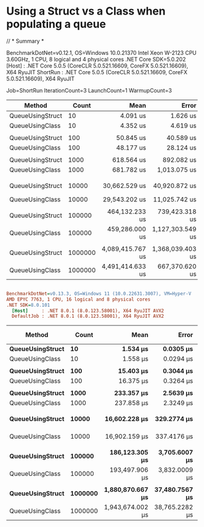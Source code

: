 # Using a Struct vs a Class when populating a queue

// * Summary *

BenchmarkDotNet=v0.12.1, OS=Windows 10.0.21370
Intel Xeon W-2123 CPU 3.60GHz, 1 CPU, 8 logical and 4 physical cores
.NET Core SDK=5.0.202
  [Host]   : .NET Core 5.0.5 (CoreCLR 5.0.521.16609, CoreFX 5.0.521.16609), X64 RyuJIT
  ShortRun : .NET Core 5.0.5 (CoreCLR 5.0.521.16609, CoreFX 5.0.521.16609), X64 RyuJIT

Job=ShortRun  IterationCount=3  LaunchCount=1
WarmupCount=3

|           Method |   Count |             Mean |            Error |         StdDev | Ratio | RatioSD |       Gen 0 |       Gen 1 |     Gen 2 |     Allocated |
|----------------- |-------- |-----------------:|-----------------:|---------------:|------:|--------:|------------:|------------:|----------:|--------------:|
| QueueUsingStruct |      10 |         4.091 us |         1.626 us |      0.0891 us |  0.94 |    0.04 |      9.8038 |           - |         - |      41.33 KB |
|  QueueUsingClass |      10 |         4.352 us |         4.619 us |      0.2532 us |  1.00 |    0.00 |      9.9182 |      0.0153 |         - |       41.8 KB |
|                  |         |                  |                  |                |       |         |             |             |           |               |
| QueueUsingStruct |     100 |        50.845 us |        40.589 us |      2.2248 us |  1.06 |    0.07 |     78.9795 |     39.3677 |         - |     413.28 KB |
|  QueueUsingClass |     100 |        48.177 us |        28.124 us |      1.5416 us |  1.00 |    0.00 |     87.7686 |     17.5171 |         - |     417.97 KB |
|                  |         |                  |                  |                |       |         |             |             |           |               |
| QueueUsingStruct |    1000 |       618.564 us |       892.082 us |     48.8980 us |  0.91 |    0.09 |    772.4609 |    239.2578 |         - |    4132.81 KB |
|  QueueUsingClass |    1000 |       681.782 us |     1,013.075 us |     55.5300 us |  1.00 |    0.00 |    774.4141 |    282.2266 |         - |    4179.69 KB |
|                  |         |                  |                  |                |       |         |             |             |           |               |
| QueueUsingStruct |   10000 |    30,662.529 us |    40,920.872 us |  2,243.0111 us |  1.04 |    0.10 |   7437.5000 |   3062.5000 | 1000.0000 |   41328.91 KB |
|  QueueUsingClass |   10000 |    29,543.202 us |    11,025.742 us |    604.3581 us |  1.00 |    0.00 |   7468.7500 |   3000.0000 |  968.7500 |    41797.6 KB |
|                  |         |                  |                  |                |       |         |             |             |           |               |
| QueueUsingStruct |  100000 |   464,132.233 us |   739,423.318 us | 40,530.2872 us |  1.03 |    0.20 |  71000.0000 |  26000.0000 | 4000.0000 |  413285.98 KB |
|  QueueUsingClass |  100000 |   459,286.000 us | 1,127,303.549 us | 61,791.3114 us |  1.00 |    0.00 |  72000.0000 |  27000.0000 | 4000.0000 |  417974.88 KB |
|                  |         |                  |                  |                |       |         |             |             |           |               |
| QueueUsingStruct | 1000000 | 4,089,415.767 us | 1,368,039.403 us | 74,986.8559 us |  0.91 |    0.02 | 682000.0000 | 244000.0000 | 8000.0000 | 4132836.88 KB |
|  QueueUsingClass | 1000000 | 4,491,414.633 us |   667,370.620 us | 36,580.8356 us |  1.00 |    0.00 | 690000.0000 | 244000.0000 | 8000.0000 | 4179703.82 KB |

``` ini

BenchmarkDotNet=v0.13.3, OS=Windows 11 (10.0.22631.3007), VM=Hyper-V
AMD EPYC 7763, 1 CPU, 16 logical and 8 physical cores
.NET SDK=8.0.101
  [Host]     : .NET 8.0.1 (8.0.123.58001), X64 RyuJIT AVX2
  DefaultJob : .NET 8.0.1 (8.0.123.58001), X64 RyuJIT AVX2


```
|           Method |   Count |             Mean |          Error |          StdDev | Ratio | RatioSD |        Gen0 |        Gen1 |      Gen2 |     Allocated | Alloc Ratio |
|----------------- |-------- |-----------------:|---------------:|----------------:|------:|--------:|------------:|------------:|----------:|--------------:|------------:|
| **QueueUsingStruct** |      **10** |         **1.534 μs** |      **0.0305 μs** |       **0.0603 μs** |  **0.99** |    **0.05** |      **2.5291** |      **0.1678** |         **-** |      **41.33 KB** |        **0.99** |
|  QueueUsingClass |      10 |         1.558 μs |      0.0294 μs |       0.0466 μs |  1.00 |    0.00 |      2.5578 |      0.1698 |         - |       41.8 KB |        1.00 |
|                  |         |                  |                |                 |       |         |             |             |           |               |             |
| **QueueUsingStruct** |     **100** |        **15.403 μs** |      **0.3044 μs** |       **0.5489 μs** |  **0.94** |    **0.03** |     **25.2838** |     **11.8713** |         **-** |     **413.28 KB** |        **0.99** |
|  QueueUsingClass |     100 |        16.375 μs |      0.3264 μs |       0.6955 μs |  1.00 |    0.00 |     25.5737 |     14.2517 |         - |     417.97 KB |        1.00 |
|                  |         |                  |                |                 |       |         |             |             |           |               |             |
| **QueueUsingStruct** |    **1000** |       **233.357 μs** |      **2.5639 μs** |       **2.3983 μs** |  **0.98** |    **0.01** |    **252.9297** |    **239.0137** |         **-** |    **4132.81 KB** |        **0.99** |
|  QueueUsingClass |    1000 |       237.858 μs |      2.3249 μs |       2.0610 μs |  1.00 |    0.00 |    255.6152 |    240.2344 |         - |    4179.69 KB |        1.00 |
|                  |         |                  |                |                 |       |         |             |             |           |               |             |
| **QueueUsingStruct** |   **10000** |    **16,602.228 μs** |    **329.2774 μs** |     **461.6009 μs** |  **0.99** |    **0.05** |   **3343.7500** |   **3281.2500** | **1000.0000** |   **41329.56 KB** |        **0.99** |
|  QueueUsingClass |   10000 |    16,902.159 μs |    337.4176 μs |     711.7283 μs |  1.00 |    0.00 |   3375.0000 |   3281.2500 |  968.7500 |   41798.17 KB |        1.00 |
|                  |         |                  |                |                 |       |         |             |             |           |               |             |
| **QueueUsingStruct** |  **100000** |   **186,123.305 μs** |  **3,705.6007 μs** |   **8,949.4421 μs** |  **0.96** |    **0.06** |  **27333.3333** |  **27000.0000** | **2333.3333** |  **413285.73 KB** |        **0.99** |
|  QueueUsingClass |  100000 |   193,497.906 μs |  3,832.0009 μs |   9,399.9634 μs |  1.00 |    0.00 |  28500.0000 |  28000.0000 | 3000.0000 |  417974.81 KB |        1.00 |
|                  |         |                  |                |                 |       |         |             |             |           |               |             |
| **QueueUsingStruct** | **1000000** | **1,880,870.667 μs** | **37,480.7567 μs** |  **95,400.4928 μs** |  **0.97** |    **0.08** | **260000.0000** | **259000.0000** | **8000.0000** | **4132833.29 KB** |        **0.99** |
|  QueueUsingClass | 1000000 | 1,943,674.002 μs | 38,765.2282 μs | 102,799.8860 μs |  1.00 |    0.00 | 263000.0000 | 262000.0000 | 8000.0000 | 4179701.69 KB |        1.00 |
